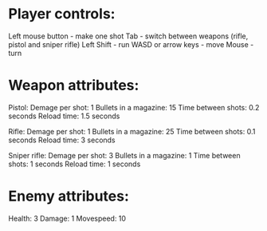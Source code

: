 # Player controls:
Left mouse button - make one shot
Tab - switch between weapons (rifle, pistol and sniper rifle)
Left Shift - run
WASD or arrow keys - move
Mouse - turn

# Weapon attributes: 
Pistol:
Demage per shot: 1
Bullets in a magazine: 15
Time between shots: 0.2 seconds
Reload time: 1.5 seconds

Rifle:
Demage per shot: 1
Bullets in a magazine: 25
Time between shots: 0.1 seconds
Reload time: 3 seconds

Sniper rifle:
Demage per shot: 3
Bullets in a magazine: 1
Time between shots: 1 seconds
Reload time: 1 seconds

# Enemy attributes:
Health: 3
Damage: 1
Movespeed: 10
